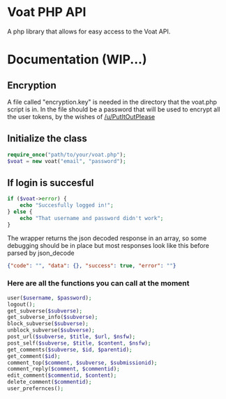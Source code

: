 Voat PHP API
==========

A php library that allows for easy access to the Voat API.

# Documentation (WIP...)
## Encryption
A file called "encryption.key" is needed in the directory that the voat.php script is in. 
In the file should be a password that will be used to encrypt all the user tokens, by the wishes of [/u/PutItOutPlease](https://fakevout.azurewebsites.net/v/Api/comments/2641)
## Initialize the class
```PHP
require_once("path/to/your/voat.php");
$voat = new voat("email", "password");
```
## If login is succesful
```PHP
if ($voat->error) {
    echo "Succesfully logged in!";
} else {
    echo "That username and password didn't work";
}
```
The wrapper returns the json decoded response in an array, so some debugging should be in place but most responses look like this before parsed by json_decode
```JSON
{"code": "", "data": {}, "success": true, "error": ""}
```
### Here are all the functions you can call at the moment
```PHP
user($username, $password);
logout();
get_subverse($subverse);
get_subverse_info($subverse);
block_subverse($subverse);
unblock_subverse($subverse);
post_url($subverse, $title, $url, $nsfw);
post_self($subverse, $title, $content, $nsfw);
get_comments($subverse, $id, $parentid);
get_comment($id);
comment_top($comment, $subverse, $submissionid);
comment_reply($comment, $commentid);
edit_comment($commentid, $content);
delete_comment($commentid);
user_prefernces();
```
